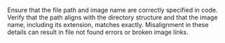 Ensure that the file path and image name are correctly specified in code. 
Verify that the path aligns with the directory structure and that the image name, including its extension, matches exactly. 
Misalignment in these details can result in file not found errors or broken image links.

